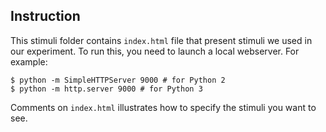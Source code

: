 ## Instruction

This stimuli folder contains `index.html` file that present stimuli we used in our experiment. To run this, you need to launch a local webserver. For example:

```shell
$ python -m SimpleHTTPServer 9000 # for Python 2
$ python -m http.server 9000 # for Python 3
```


Comments on `index.html` illustrates how to specify the stimuli you want to see.